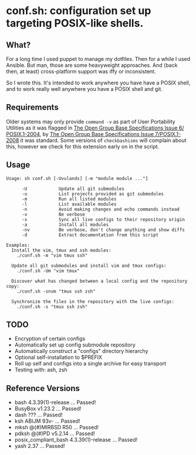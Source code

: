 # conf.sh: configuration set up targeting POSIX-like shells.

## What?
For a long time I used puppet to manage my dotfiles. Then for a while I 
used Ansible. But man, those are some heavyweight approaches. And (back then, at
least) cross-platform support was iffy or inconsistent.

So I wrote this. It's intended to work anywhere you have have a POSIX shell,
and to work really well anywhere you have a POSIX shell and git.

## Requirements
Older systems may only provide `command -v` as part of User Portability
Utilities as it was flagged in [The Open Group Base Specifications Issue 6/
POSIX.1-2004][1], by [The Open Group Base Specifications Issue 7/POSIX.1-2008][2]
it was standard. Some versions of `checkbashisms` will complain about this,
however we check for this extension early on in the script.

## Usage
```
Usage: sh conf.sh [-Uvulands] [-m "module module ..."]

      -U            Update all git submodules
      -u            List projects provided as git submodules
      -m            Run all listed modules
      -l            List available modules
      -n            Avoid making changes and echo commands instead
      -v            Be verbose
      -s            Sync all live configs to their repository origin
      -a            Install all modules
      -nv           Be verbose, don't change anything and show diffs
      -d            Extract documentation from this script

Examples:
  Install the vim, tmux and ssh modules:
    ./conf.sh -m "vim tmux ssh"

  Update all git submodules and install vim and tmux configs:
    ./conf.sh -Um "vim tmux"

  Discover what has changed between a local config and the repository copy:
    ./conf.sh -snvm "tmux ssh zsh"

  Synchronize the files in the repository with the live configs:
    ./conf.sh -s "tmux ssh zsh"
```

## TODO
 - Encryption of certain configs
 - Automatically set up config submodule repository
 - Automatically construct a "configs" directory hierarchy
 - Optional self-installation to $PREFIX
 - Roll up self and configs into a single archive for easy transport
 - Testing with: ash, zsh

[1]: http://pubs.opengroup.org/onlinepubs/009695399/utilities/command.html "man page for `command`, IEEE Std 1003.1, 2004 Edition"
[2]: http://pubs.opengroup.org/onlinepubs/9699919799/utilities/command.html "man page for `command`, IEEE Std 1003.1, 2013 Edition"

## Reference Versions
* bash 4.3.39(1)-release ... Passed!
* BusyBox v1.23.2 ... Passed!
* dash ??? ... Passed!
* ksh ABIJM 93v- ... Passed!
* mksh @(#)MIRBSD R50 ... Passed!
* pdksh @(#)PD v5.2.14 ... Passed!
* posix_compliant_bash 4.3.39(1)-release ... Passed!
* yash 2.37 ... Passed!
